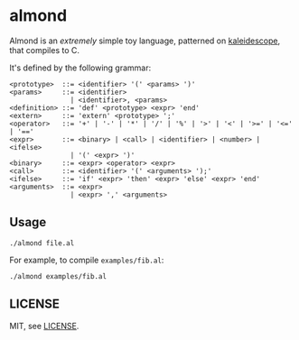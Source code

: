 # almond

Almond is an _extremely_ simple toy language, patterned on [kaleidescope](https://llvm.org/docs/tutorial/), that compiles to C.

It's defined by the following grammar:

```
<prototype>  ::= <identifier> '(' <params> ')'
<params>     ::= <identifier>
               | <identifier>, <params>
<definition> ::= 'def' <prototype> <expr> 'end'
<extern>     ::= 'extern' <prototype> ';'
<operator>   ::= '+' | '-' | '*' | '/' | '%' | '>' | '<' | '>=' | '<=' | '=='
<expr>       ::= <binary> | <call> | <identifier> | <number> | <ifelse>
               | '(' <expr> ')'
<binary>     ::= <expr> <operator> <expr>
<call>       ::= <identifier> '(' <arguments> ');'
<ifelse>     ::= 'if' <expr> 'then' <expr> 'else' <expr> 'end'
<arguments>  ::= <expr>
               | <expr> ',' <arguments>
```

## Usage

    ./almond file.al

For example, to compile `examples/fib.al`:

    ./almond examples/fib.al

## LICENSE

MIT, see [LICENSE](https://github.com/mtn/almond/blob/master/LICENSE).

